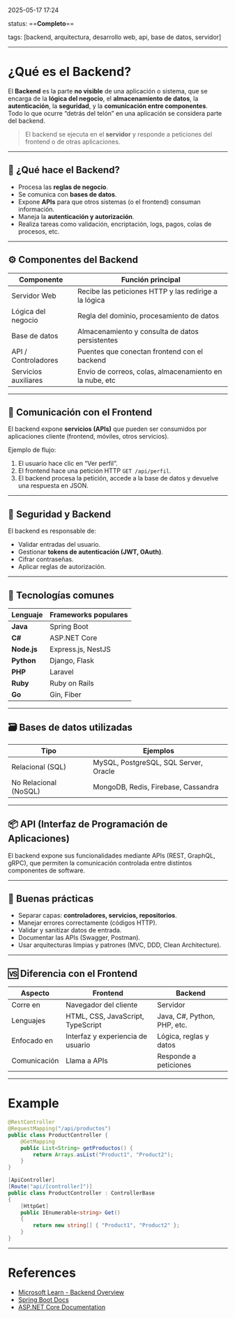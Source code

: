2025-05-17 17:24

status: ==**Completo**==

tags: [backend, arquitectura, desarrollo web, api, base de datos, servidor]

---
# ¿Qué es el Backend?

El **Backend** es la parte **no visible** de una aplicación o sistema, que se encarga de la **lógica del negocio**, el **almacenamiento de datos**, la **autenticación**, la **seguridad**, y la **comunicación entre componentes**.  
Todo lo que ocurre “detrás del telón” en una aplicación se considera parte del backend.

> El backend se ejecuta en el **servidor** y responde a peticiones del frontend o de otras aplicaciones.

---
## 🔧 ¿Qué hace el Backend?

- Procesa las **reglas de negocio**.
- Se comunica con **bases de datos**.
- Expone **APIs** para que otros sistemas (o el frontend) consuman información.
- Maneja la **autenticación y autorización**.
- Realiza tareas como validación, encriptación, logs, pagos, colas de procesos, etc.

---
## ⚙️ Componentes del Backend

| Componente             | Función principal                                        |
|------------------------|----------------------------------------------------------|
| Servidor Web           | Recibe las peticiones HTTP y las redirige a la lógica   |
| Lógica del negocio     | Regla del dominio, procesamiento de datos               |
| Base de datos          | Almacenamiento y consulta de datos persistentes         |
| API / Controladores    | Puentes que conectan frontend con el backend            |
| Servicios auxiliares   | Envío de correos, colas, almacenamiento en la nube, etc |

---
## 📡 Comunicación con el Frontend

El backend expone **servicios (APIs)** que pueden ser consumidos por aplicaciones cliente (frontend, móviles, otros servicios).

Ejemplo de flujo:
1. El usuario hace clic en “Ver perfil”.
2. El frontend hace una petición HTTP `GET /api/perfil`.
3. El backend procesa la petición, accede a la base de datos y devuelve una respuesta en JSON.

---
## 🔐 Seguridad y Backend

El backend es responsable de:

- Validar entradas del usuario.
- Gestionar **tokens de autenticación (JWT, OAuth)**.
- Cifrar contraseñas.
- Aplicar reglas de autorización.

---
## 🧰 Tecnologías comunes

| Lenguaje         | Frameworks populares           |
|------------------|--------------------------------|
| **Java**         | Spring Boot                    |
| **C#**           | ASP.NET Core                   |
| **Node.js**      | Express.js, NestJS             |
| **Python**       | Django, Flask                  |
| **PHP**          | Laravel                        |
| **Ruby**         | Ruby on Rails                  |
| **Go**           | Gin, Fiber                     |

---
## 🗃️ Bases de datos utilizadas

| Tipo                  | Ejemplos                              |
|-----------------------|---------------------------------------|
| Relacional (SQL)      | MySQL, PostgreSQL, SQL Server, Oracle |
| No Relacional (NoSQL) | MongoDB, Redis, Firebase, Cassandra   |

---
## 📦 API (Interfaz de Programación de Aplicaciones)

El backend expone sus funcionalidades mediante APIs (REST, GraphQL, gRPC), que permiten la comunicación controlada entre distintos componentes de software.

---
## 🧠 Buenas prácticas

- Separar capas: **controladores, servicios, repositorios**.
- Manejar errores correctamente (códigos HTTP).
- Validar y sanitizar datos de entrada.
- Documentar las APIs (Swagger, Postman).
- Usar arquitecturas limpias y patrones (MVC, DDD, Clean Architecture).

---
## 🆚 Diferencia con el Frontend

| Aspecto      | Frontend                          | Backend                           |
|--------------|-----------------------------------|-----------------------------------|
| Corre en     | Navegador del cliente             | Servidor                          |
| Lenguajes    | HTML, CSS, JavaScript, TypeScript | Java, C#, Python, PHP, etc.       |
| Enfocado en  | Interfaz y experiencia de usuario | Lógica, reglas y datos            |
| Comunicación | Llama a APIs                      | Responde a peticiones             |

---
# Example
```java
@RestController
@RequestMapping("/api/productos")
public class ProductController {
    @GetMapping
    public List<String> getProductos() {
        return Arrays.asList("Product1", "Product2");
    }
}
```

```c#
[ApiController]
[Route("api/[controller]")]
public class ProductController : ControllerBase
{
    [HttpGet]
    public IEnumerable<string> Get()
    {
        return new string[] { "Product1", "Product2" };
    }
}
```
---
# References
- [Microsoft Learn - Backend Overview](https://learn.microsoft.com/en-us/dotnet/architecture/modern-web-apps-azure/common-web-application-architectures)
- [Spring Boot Docs](https://spring.io/projects/spring-boot)
- [ASP.NET Core Documentation](https://learn.microsoft.com/en-us/aspnet/core/)
